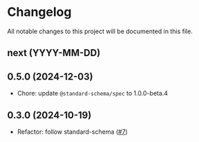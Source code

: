 # Changelog

All notable changes to this project will be documented in this file.

## next (YYYY-MM-DD)

## 0.5.0 (2024-12-03)

* Chore: update `@standard-schema/spec` to 1.0.0-beta.4

## 0.3.0 (2024-10-19)

* Refactor: follow standard-schema ([#7](https://github.com/modevol-com/gqloom/pull/7))
